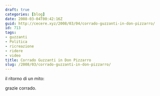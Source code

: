 ```yaml
---
draft: true
categories: [blog]
date: 2008-03-04T00:42:16Z
guid: http://cecere.xyz/2008/03/04/corrado-guzzanti-in-don-pizzarro/
id: 713
tags:
- guzzanti
- Politica
- ricreazione
- ridere
- video
title: Corrado Guzzanti in Don Pizzarro
slug: /2008/03/corrado-guzzanti-in-don-pizzarro/
---
```


il ritorno di un mito:

grazie corrado.